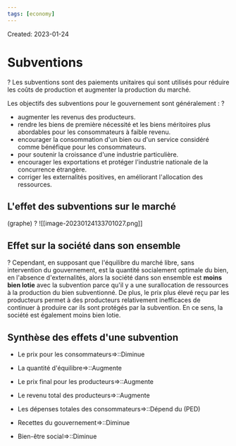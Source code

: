 ```yaml
---
tags: [economy] 
---
```

Created: 2023-01-24

# Subventions
?
Les subventions sont des paiements unitaires qui sont utilisés pour réduire les coûts de production et augmenter la production du marché.
<!--SR:!2023-03-14,23,230-->

Les objectifs des subventions pour le gouvernement sont généralement :
?
-   augmenter les revenus des producteurs.
-   rendre les biens de première nécessité et les biens méritoires plus abordables pour les consommateurs à faible revenu.
-   encourager la consommation d'un bien ou d'un service considéré comme bénéfique pour les consommateurs.
-   pour soutenir la croissance d'une industrie particulière.
-   encourager les exportations et protéger l'industrie nationale de la concurrence étrangère.
-   corriger les externalités positives, en améliorant l'allocation des ressources.
<!--SR:!2023-03-22,34,230-->

## L'effet des subventions sur le marché
(graphe)
?
![[image-20230124133701027.png]]
<!--SR:!2023-03-01,23,250-->

## Effet sur la société dans son ensemble
?
Cependant, en supposant que l'équilibre du marché libre, sans intervention du gouvernement, est la quantité socialement optimale du bien, en l'absence d'externalités, alors la société dans son ensemble est **moins bien lotie** avec la subvention parce qu'il y a une surallocation de ressources à la production du bien subventionné. De plus, le prix plus élevé reçu par les producteurs permet à des producteurs relativement inefficaces de continuer à produire car ils sont protégés par la subvention. En ce sens, la société est également moins bien lotie.
<!--SR:!2023-03-08,28,250-->

## Synthèse des effets d'une subvention
- Le prix pour les consommateurs=>::Diminue
<!--SR:!2023-02-26,20,250-->
- La quantité d'équilibre=>::Augmente
<!--SR:!2023-04-08,44,250-->
- Le prix final pour les producteurs=>::Augmente
<!--SR:!2023-03-02,23,250-->
- Le revenu total des producteurs=>::Augmente
<!--SR:!2023-03-05,25,250-->
- Les dépenses totales des consommateurs=>::Dépend du (PED)
<!--SR:!2023-02-25,3,150-->
- Recettes du gouvernement=>::Diminue
<!--SR:!2023-02-25,19,250-->
- Bien-être social=>::Diminue
<!--SR:!2023-03-18,31,230-->

